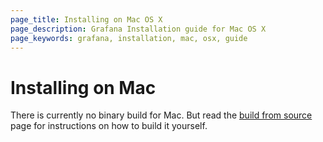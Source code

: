 ```yaml
---
page_title: Installing on Mac OS X
page_description: Grafana Installation guide for Mac OS X
page_keywords: grafana, installation, mac, osx, guide
---
```


# Installing on Mac

There is currently no binary build for Mac. But read the [build from
source](/project/building_from_source) page for instructions on how to
build it yourself.


